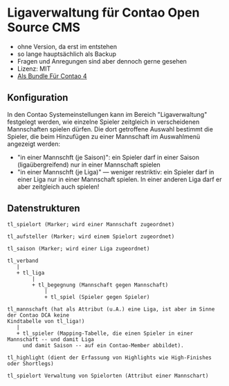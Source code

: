 # Ligaverwaltung für Contao Open Source CMS

* ohne Version, da erst im entstehen 
* so lange hauptsächlich als Backup
* Fragen und Anregungen sind aber dennoch gerne gesehen
* Lizenz: MIT
* [Als Bundle Für Contao 4](https://github.com/fiedsch/contao-ligaverwaltung-bundle)

## Konfiguration

In den Contao Systemeinstellungen kann im Bereich "Ligaverwaltung" festgelegt werden, wie einzelne
Spieler zeitgleich in verscheidenen Mannschaften spielen dürfen. Die dort getroffene Auswahl bestimmt
die Spieler, die beim Hinzufügen zu einer Mannschaft im Auswahlmenü angezeigt werden:
* "in einer Mannschft (je Saison)": ein Spieler darf in einer Saison (ligaübergreifend) nur in einer 
  Mannschaft spielen
* "in einer Mannschft (je Liga)" — weniger restriktiv: ein Spieler darf in einer Liga nur in einer 
  Mannschaft spielen. In einer anderen Liga darf er aber zeitgleich auch spielen!
  
## Datenstrukturen
  
```
tl_spielort (Marker; wird einer Mannschaft zugeordnet)

tl_aufsteller (Marker; wird einem Spielort zugeordnet)
  
tl_saison (Marker; wird einer Liga zugeordnet)
  
tl_verband
   |
   + tl_liga
        |
        + tl_begegnung (Mannschaft gegen Mannschaft)
            |
            + tl_spiel (Spieler gegen Spieler)
          
tl_mannschaft (hat als Attribut (u.A.) eine Liga, ist aber im Sinne der Contao DCA keine 
Kindtabelle von tl_liga!)
   |
   + tl_spieler (Mapping-Tabelle, die einen Spieler in einer Mannschaft -- und damit Liga
     und damit Saison -- auf ein Contao-Member abbildet).

tl_highlight (dient der Erfassung von Highlights wie High-Finishes oder Shortlegs)

tl_spielort Verwaltung von Spielorten (Attribut einer Mannschart)
```
